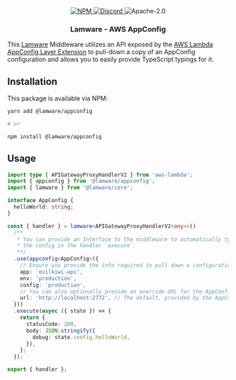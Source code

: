 <div align="center">
  <a href="https://www.npmjs.com/package/@lamware/appconfig" target="_blank">
    <img src="https://img.shields.io/npm/v/@lamware/appconfig?style=flat-square" alt="NPM" />
  </a>
  <a href="https://discord.gg/XMrHXtN" target="_blank">
    <img src="https://img.shields.io/discord/123906549860139008?color=7289DA&label=discord&logo=discord&logoColor=FFFFFF&style=flat-square" alt="Discord" />
  </a>
  <img src="https://img.shields.io/npm/l/@lamware/appconfig?style=flat-square" alt="Apache-2.0" />
  <h3>Lamware - AWS AppConfig</h3>
</div>

This [Lamware](https://github.com/evilkiwi/lamware) Middleware utilizes an API exposed by the [AWS Lambda AppConfig Layer Extension](https://docs.aws.amazon.com/appconfig/latest/userguide/appconfig-integration-lambda-extensions.html) to pull-down a copy of an AppConfig configuration and allows you to easily provide TypeScript typings for it.

## Installation

This package is available via NPM:

```bash
yarn add @lamware/appconfig

# or

npm install @lamware/appconfig
```

## Usage

```typescript
import type { APIGatewayProxyHandlerV2 } from 'aws-lambda';
import { appconfig } from '@lamware/appconfig';
import { lamware } from '@lamware/core';

interface AppConfig {
  helloWorld: string;
}

const { handler } = lamware<APIGatewayProxyHandlerV2<any>>()
  /**
   * You can provide an Interface to the middleware to automatically type
   * the config in the handler `execute`.
   **/
  .use(appconfig<AppConfig>({
    // Ensure you provide the info required to pull down a configuration.
    app: 'evilkiwi-api',
    env: 'production',
    config: 'production',
    // You can also optionally provide an override URL for the AppConfig API.
    url: 'http://localhost:2772', // The default, provided by the AppConfig Lambda Extension.
  }))
  .execute(async ({ state }) => {
    return {
      statusCode: 200,
      body: JSON.stringify({
        debug: state.config.helloWorld,
      }),
    };
  });

export { handler };
```
